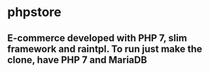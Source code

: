 # phpstore

## E-commerce developed with PHP 7, slim framework and raintpl. To run just make the clone, have PHP 7 and MariaDB